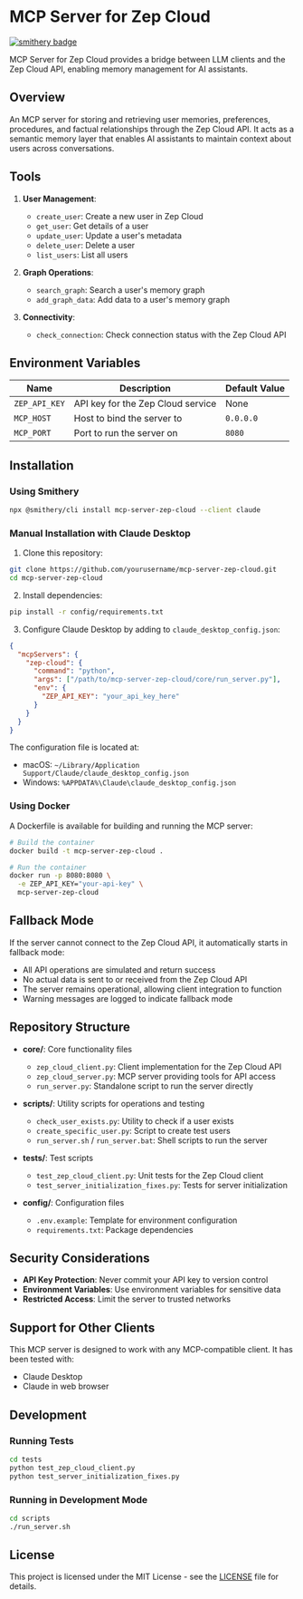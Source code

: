 # MCP Server for Zep Cloud

[![smithery badge](https://smithery.ai/badge/mcp-server-zep-cloud)](https://smithery.ai/protocol/mcp-server-zep-cloud)

MCP Server for Zep Cloud provides a bridge between LLM clients and the Zep Cloud API, enabling memory management for AI assistants.

## Overview

An MCP server for storing and retrieving user memories, preferences, procedures, and factual relationships through the Zep Cloud API. It acts as a semantic memory layer that enables AI assistants to maintain context about users across conversations.

## Tools

1. **User Management**:
   - `create_user`: Create a new user in Zep Cloud
   - `get_user`: Get details of a user
   - `update_user`: Update a user's metadata
   - `delete_user`: Delete a user
   - `list_users`: List all users

2. **Graph Operations**:
   - `search_graph`: Search a user's memory graph
   - `add_graph_data`: Add data to a user's memory graph

3. **Connectivity**:
   - `check_connection`: Check connection status with the Zep Cloud API

## Environment Variables

| Name | Description | Default Value |
|------|-------------|---------------|
| `ZEP_API_KEY` | API key for the Zep Cloud service | None |
| `MCP_HOST` | Host to bind the server to | `0.0.0.0` |
| `MCP_PORT` | Port to run the server on | `8080` |

## Installation

### Using Smithery

```bash
npx @smithery/cli install mcp-server-zep-cloud --client claude
```

### Manual Installation with Claude Desktop

1. Clone this repository:
```bash
git clone https://github.com/yourusername/mcp-server-zep-cloud.git
cd mcp-server-zep-cloud
```

2. Install dependencies:
```bash
pip install -r config/requirements.txt
```

3. Configure Claude Desktop by adding to `claude_desktop_config.json`:
```json
{
  "mcpServers": {
    "zep-cloud": {
      "command": "python",
      "args": ["/path/to/mcp-server-zep-cloud/core/run_server.py"],
      "env": {
        "ZEP_API_KEY": "your_api_key_here"
      }
    }
  }
}
```

The configuration file is located at:
- macOS: `~/Library/Application Support/Claude/claude_desktop_config.json`
- Windows: `%APPDATA%\Claude\claude_desktop_config.json`

### Using Docker

A Dockerfile is available for building and running the MCP server:

```bash
# Build the container
docker build -t mcp-server-zep-cloud .

# Run the container
docker run -p 8080:8080 \
  -e ZEP_API_KEY="your-api-key" \
  mcp-server-zep-cloud
```

## Fallback Mode

If the server cannot connect to the Zep Cloud API, it automatically starts in fallback mode:

- All API operations are simulated and return success
- No actual data is sent to or received from the Zep Cloud API
- The server remains operational, allowing client integration to function
- Warning messages are logged to indicate fallback mode

## Repository Structure

- **core/**: Core functionality files
  - `zep_cloud_client.py`: Client implementation for the Zep Cloud API
  - `zep_cloud_server.py`: MCP server providing tools for API access
  - `run_server.py`: Standalone script to run the server directly

- **scripts/**: Utility scripts for operations and testing
  - `check_user_exists.py`: Utility to check if a user exists
  - `create_specific_user.py`: Script to create test users
  - `run_server.sh` / `run_server.bat`: Shell scripts to run the server

- **tests/**: Test scripts
  - `test_zep_cloud_client.py`: Unit tests for the Zep Cloud client
  - `test_server_initialization_fixes.py`: Tests for server initialization

- **config/**: Configuration files
  - `.env.example`: Template for environment configuration
  - `requirements.txt`: Package dependencies

## Security Considerations

- **API Key Protection**: Never commit your API key to version control
- **Environment Variables**: Use environment variables for sensitive data
- **Restricted Access**: Limit the server to trusted networks

## Support for Other Clients

This MCP server is designed to work with any MCP-compatible client. It has been tested with:

- Claude Desktop
- Claude in web browser

## Development

### Running Tests

```bash
cd tests
python test_zep_cloud_client.py
python test_server_initialization_fixes.py
```

### Running in Development Mode

```bash
cd scripts
./run_server.sh
```

## License

This project is licensed under the MIT License - see the [LICENSE](LICENSE) file for details.